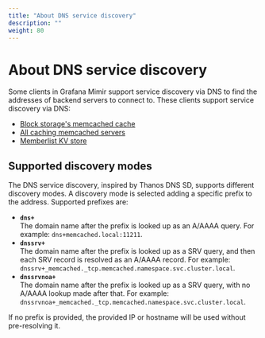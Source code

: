 ```yaml
---
title: "About DNS service discovery"
description: ""
weight: 80
---
```


# About DNS service discovery

Some clients in Grafana Mimir support service discovery via DNS to find the addresses of backend servers to connect to. These clients support service discovery via DNS:

- [Block storage's memcached cache](../reference-configuration-parameters/#blocks_storage)
- [All caching memcached servers](../reference-configuration-parameters/#memcached)
- [Memberlist KV store](..//reference-configuration-parameters#memberlist)

## Supported discovery modes

The DNS service discovery, inspired by Thanos DNS SD, supports different discovery modes. A discovery mode is selected adding a specific prefix to the address. Supported prefixes are:

- **`dns+`**<br />
  The domain name after the prefix is looked up as an A/AAAA query. For example: `dns+memcached.local:11211`.
- **`dnssrv+`**<br />
  The domain name after the prefix is looked up as a SRV query, and then each SRV record is resolved as an A/AAAA record. For example: `dnssrv+_memcached._tcp.memcached.namespace.svc.cluster.local`.
- **`dnssrvnoa+`**<br />
  The domain name after the prefix is looked up as a SRV query, with no A/AAAA lookup made after that. For example: `dnssrvnoa+_memcached._tcp.memcached.namespace.svc.cluster.local`.

If no prefix is provided, the provided IP or hostname will be used without pre-resolving it.
